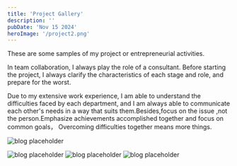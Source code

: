 ```yaml
---
title: 'Project Gallery'
description: ''
pubDate: 'Nov 15 2024'
heroImage: '/project2.png'
---
```


These are some samples of my project or entrepreneurial activities.

In team collaboration, I always play the role of a consultant. Before starting the project, I always clarify the characteristics of each stage and role, and prepare for the worst.

Due to my extensive work experience, I am able to understand the difficulties faced by each department, and I am always able to communicate each other's needs in a way that suits them.Besides,focus on the issue ,not the person.Emphasize achievements accomplished together and focus on common goals， Overcoming difficulties together means more things.


![blog placeholder](/project1.png)

![blog placeholder](/project2.png)
![blog placeholder](/project3.png)
![blog placeholder](/Prototype1.png)
